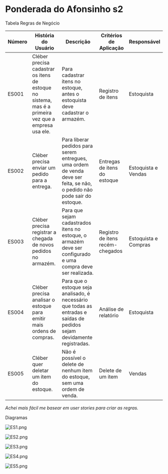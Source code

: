 # Ponderada do Afonsinho s2

Tabela Regras de Negócio

| Número | História do Usuário | Descrição | Critérios de Aplicação | Responsável |
| --- | --- | --- | --- | --- |
| ES001 | Cléber precisa cadastrar os itens de estoque no sistema, mas é a primeira vez que a empresa usa ele.  | Para cadastrar itens no estoque, antes o estoquista deve cadastrar o armazém. | Registro de itens | Estoquista |
| ES002 | Cléber precisa enviar um pedido para a entrega. | Para liberar pedidos para serem entregues, uma ordem de venda deve ser feita, se não, o pedido não pode sair do estoque. | Entregas de itens do estoque | Estoquista e Vendas |
| ES003 | Cléber precisa registrar a chegada de novos pedidos no armazém. | Para que sejam cadastrados itens no estoque, o armazém deve ser configurado e uma compra deve ser realizada. | Registro de itens recém-chegados | Estoquista e Compras |
| ES004 | Cléber precisa analisar o estoque para emitir mais ordens de compras. | Para que o estoque seja analisado, é necessário que todas as entradas e saídas de pedidos sejam devidamente registradas. | Análise de relatório | Estoquista |
| ES005 | Cléber quer deletar um item do estoque. | Não é possível o delete de nenhum item do estoque, sem uma ordem de venda. | Delete de um item | Vendas |

*Achei mais fácil me basear em user stories para criar as regras.*

Diagramas

![ES1.png](..doc/Imagens/ES1.png)

![ES2.png](Ponderada%20do%20Afonsinho%20s2%209d073f8ed06c419b9cdc938aa0f0c7a4/ES2.png)

![ES3.png](Ponderada%20do%20Afonsinho%20s2%209d073f8ed06c419b9cdc938aa0f0c7a4/ES3.png)

![ES4.png](Ponderada%20do%20Afonsinho%20s2%209d073f8ed06c419b9cdc938aa0f0c7a4/ES4.png)

![ES5.png](Ponderada%20do%20Afonsinho%20s2%209d073f8ed06c419b9cdc938aa0f0c7a4/ES5.png)
